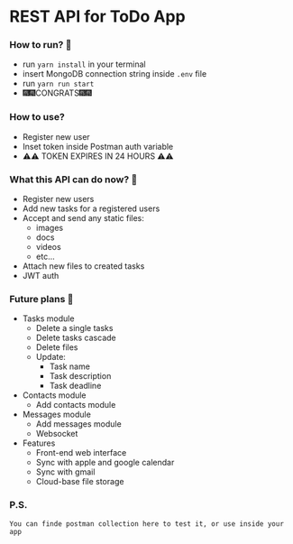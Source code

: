 <H1>REST API for ToDo App</H1>

### How to run? 🤔
- run ```yarn install``` in your terminal
- insert MongoDB connection string inside ```.env``` file
- run ```yarn run start```
- 🎆🎆CONGRATS🎆🎆

### How to use?
- Register new user
- Inset token inside Postman auth variable
- ⚠️⚠️ TOKEN EXPIRES IN 24 HOURS ⚠️⚠️


### What this API can do now? 🤯
- Register new users
- Add new tasks for a registered users
- Accept and send any static files:
    - images
    - docs
    - videos
    - etc...
- Attach new files to created tasks
- JWT auth


### Future plans 🤪
- Tasks module
    - Delete a single tasks
    - Delete tasks cascade
    - Delete files
    - Update:
        - Task name
        - Task description
        - Task deadline
- Contacts module
    - Add contacts module
- Messages module
    - Add messages module
    - Websocket
- Features
    - Front-end web interface
    - Sync with apple and google calendar
    - Sync with gmail
    - Cloud-base file storage

### P.S.
    You can finde postman collection here to test it, or use inside your app